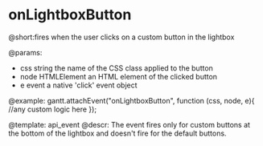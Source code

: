 onLightboxButton
=============

@short:fires when the user clicks on a custom button in the lightbox
	

@params: 
- css	string	the name of the CSS class applied to the button
- node	HTMLElement	 an HTML element of the clicked button
- e		event	 a native 'click' event object

@example: 
gantt.attachEvent("onLightboxButton", function (css, node, e){
	//any custom logic here
});



@template:	api_event
@descr: 
The event fires only for custom buttons at the bottom of the lightbox and doesn't fire
for the default buttons.

